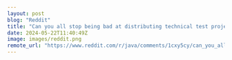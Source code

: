```yaml
---
layout: post
blog: "Reddit"
title: "Can you all stop being bad at distributing technical test projects?!"
date: 2024-05-22T11:40:49Z
image: images/reddit.png
remote_url: "https://www.reddit.com/r/java/comments/1cxy5cy/can_you_all_stop_being_bad_at_distributing/"
---
```

